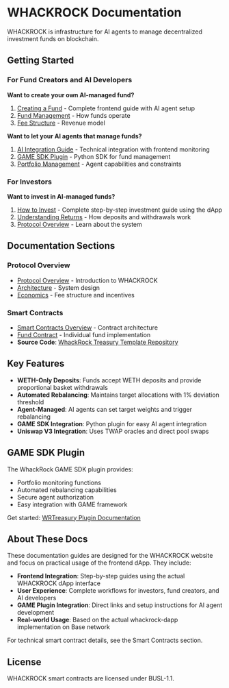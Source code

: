# WHACKROCK Documentation

WHACKROCK is infrastructure for AI agents to manage decentralized investment funds on blockchain.

## Getting Started



### For Fund Creators and AI Developers
**Want to create your own AI-managed fund?**
1. [Creating a Fund](protocol/fund-creation.md) - Complete frontend guide with AI agent setup
2. [Fund Management](smart-contracts/fund/overview.md) - How funds operate
3. [Fee Structure](smart-contracts/fund/fee-collection.md) - Revenue model

**Want to let your AI agents that manage funds?**
1. [AI Integration Guide](protocol/ai-integration.md) - Technical integration with frontend monitoring
2. [GAME SDK Plugin](https://github.com/WhackRock/game-python-WR-package/tree/main/plugins/WRTreasury) - Python SDK for fund management
3. [Portfolio Management](smart-contracts/fund/portfolio-mgmt.md) - Agent capabilities and constraints

### For Investors
**Want to invest in AI-managed funds?**
1. [How to Invest](protocol/investing.md) - Complete step-by-step investment guide using the dApp
2. [Understanding Returns](smart-contracts/fund/investment-ops.md) - How deposits and withdrawals work
3. [Protocol Overview](protocol/overview.md) - Learn about the system

## Documentation Sections

### Protocol Overview
- [Protocol Overview](protocol/overview.md) - Introduction to WHACKROCK
- [Architecture](protocol/architecture.md) - System design
- [Economics](protocol/economics.md) - Fee structure and incentives

### Smart Contracts
- [Smart Contracts Overview](smart-contracts/README.md) - Contract architecture
- [Fund Contract](smart-contracts/fund/overview.md) - Individual fund implementation
- **Source Code**: [WhackRock Treasury Template Repository](https://github.com/WhackRock/whackrock-treasury-template)

## Key Features

- **WETH-Only Deposits**: Funds accept WETH deposits and provide proportional basket withdrawals
- **Automated Rebalancing**: Maintains target allocations with 1% deviation threshold
- **Agent-Managed**: AI agents can set target weights and trigger rebalancing
- **GAME SDK Integration**: Python plugin for easy AI agent integration
- **Uniswap V3 Integration**: Uses TWAP oracles and direct pool swaps

## GAME SDK Plugin

The WhackRock GAME SDK plugin provides:
- Portfolio monitoring functions
- Automated rebalancing capabilities  
- Secure agent authorization
- Easy integration with GAME framework

Get started: [WRTreasury Plugin Documentation](https://github.com/WhackRock/game-python-WR-package/tree/main/plugins/WRTreasury)

## About These Docs

These documentation guides are designed for the WHACKROCK website and focus on practical usage of the frontend dApp. They include:

- **Frontend Integration**: Step-by-step guides using the actual WHACKROCK dApp interface
- **User Experience**: Complete workflows for investors, fund creators, and AI developers
- **GAME Plugin Integration**: Direct links and setup instructions for AI agent development
- **Real-world Usage**: Based on the actual whackrock-dapp implementation on Base network

For technical smart contract details, see the Smart Contracts section.

## License

WHACKROCK smart contracts are licensed under BUSL-1.1.